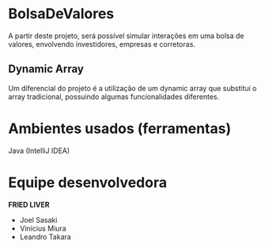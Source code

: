 # BolsaDeValores
A partir deste projeto, será possível simular interações em uma bolsa de valores, envolvendo investidores, empresas e corretoras.

## Dynamic Array
Um diferencial do projeto é a utilização de um dynamic array que substitui o array tradicional, possuindo algumas funcionalidades diferentes.

# Ambientes usados (ferramentas)
Java (IntelliJ IDEA)

# Equipe desenvolvedora
**FRIED LIVER**

- Joel Sasaki  
- Vinícius Miura  
- Leandro Takara
